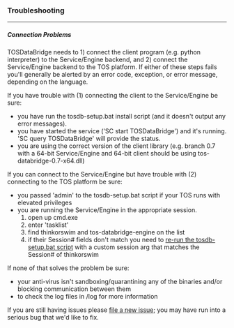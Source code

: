### Troubleshooting
- - -

##### Connection Problems

TOSDataBridge needs to 1) connect the client program (e.g. python interpreter) to the Service/Engine backend, and 2) connect the Service/Engine backend to the TOS platform. If either of these steps fails you'll generally be alerted by an error code, exception, or error message, depending on the language.

If you have trouble with (1) connecting the client to the Service/Engine be sure:

- you have run the tosdb-setup.bat install script (and it doesn't output any error messages).
- you have started the service ('SC start TOSDataBridge') and it's running. 'SC query TOSDataBridge' will provide the status.
- you are using the correct version of the client library (e.g. branch 0.7 with a 64-bit Service/Engine and 64-bit client should be using tos-databridge-0.7-x64.dll)

If you can connect to the Service/Engine but have trouble with (2) connecting to the TOS platform be sure:

- you passed 'admin' to the tosdb-setup.bat script if your TOS runs with elevated privileges
- you are running the Service/Engine in the appropriate session. 
     1. open up cmd.exe 
     2. enter 'tasklist' 
     3. find thinkorswim and tos-databridge-engine on the list
     4. if their Session# fields don't match you need to [re-run the tosdb-setup.bat script](README.md#quick-setup) with a custom session arg that matches the Session# of thinkorswim

If none of that solves the problem be sure:
- your anti-virus isn't sandboxing/quarantining any of the binaries and/or blocking communication between them
- to check the log files in /log for more information

If you are still having issues please [file a new issue](https://github.com/jeog/TOSDataBridge/issues/new); you may have run into a serious bug that we'd like to fix.
